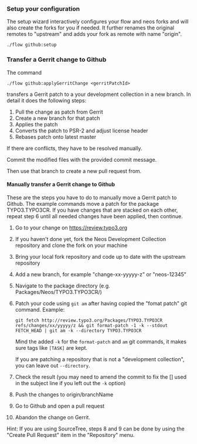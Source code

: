 ### Setup your configuration

The setup wizard interactively configures your flow and neos forks and will also create the forks for you if needed.
It further renames the original remotes to "upstream" and adds your fork as remote with name "origin".

	./flow github:setup


### Transfer a Gerrit change to Github

The command

	./flow github:applyGerritChange <gerritPatchId>

transfers a Gerrit patch to a your development collection in a new branch. In detail it does the following steps:

1. Pull the change as patch from Gerrit
2. Create a new branch for that patch
3. Applies the patch
4. Converts the patch to PSR-2 and adjust license header
5. Rebases patch onto latest master

If there are conflicts, they have to be resolved manually.

Commit the modified files with the provided commit message.

Then use that branch to create a new pull request from.

#### Manually transfer a Gerrit change to Github

These are the steps you have to do to manually move a Gerrit patch to Github. The example commands move a patch for the package TYPO3.TYPO3CR. If you have changes that are stacked on each other, repeat step 6 until all needed changes have been applied, then continue.

1. Go to your change on https://review.typo3.org
2. If you haven't done yet, fork the Neos Development Collection repository and clone the fork on your machine
3. Bring your local fork repository and code up to date with the upstream repository
4. Add a new branch, for example "change-xx-yyyyy-z" or "neos-12345"
5. Navigate to the package directory (e.g. Packages/Neos/TYPO3.TYPO3CR/)
6. Patch your code using `git am` after having copied the "fomat patch" git command. Example:

   `git fetch http://review.typo3.org/Packages/TYPO3.TYPO3CR refs/changes/xx/yyyyy/z && git format-patch -1 -k --stdout FETCH_HEAD | git am -k --directory TYPO3.TYPO3CR`

   Mind the added `-k` for the `format-patch` and `am` git commands, it makes sure tags like `[TASK]` are kept.

   If you are patching a repository that is not a "development collection", you can leave out `--directory`.

7. Check the result (you may need to amend the commit to fix the [<TAG>] used in the subject line if you left
   out the `-k` option)
8. Push the changes to origin/branchName
9. Go to Github and open a pull request
9. Abandon the change on Gerrit.

Hint: If you are using SourceTree, steps 8 and 9 can be done by using the "Create Pull Request" item in
the "Repository" menu.
